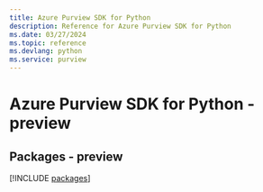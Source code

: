 ```yaml
---
title: Azure Purview SDK for Python
description: Reference for Azure Purview SDK for Python
ms.date: 03/27/2024
ms.topic: reference
ms.devlang: python
ms.service: purview
---
```

# Azure Purview SDK for Python - preview
## Packages - preview
[!INCLUDE [packages](purview-index.md)]